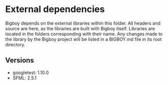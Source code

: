 # External dependencies

Bigboy depends on the external libraries within this folder. All headers and source are here, as
the libraries are built with Bigboy itself. Libraries are located in the folders corresponding with
their name. Any changes made to the library by the Bigboy project will be listed in a BIGBOY.md
file in its root directory.

## Versions
- googletest: 1.10.0
- SFML: 2.5.1